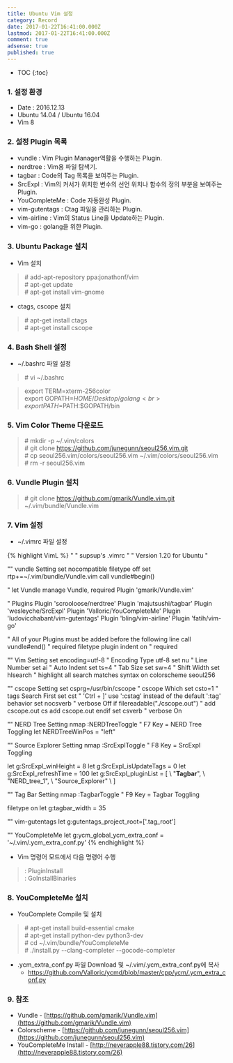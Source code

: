 ```yaml
---
title: Ubuntu Vim 설정
category: Record
date: 2017-01-22T16:41:00.000Z
lastmod: 2017-01-22T16:41:00.000Z
comment: true
adsense: true
published: true
---
```


* TOC
{:toc}

### 1. 설정 환경

* Date : 2016.12.13
* Ubuntu 14.04 / Ubuntu 16.04
* Vim 8

### 2. 설정 Plugin 목록

* vundle : Vim Plugin Manager역활을 수행하는 Plugin.
* nerdtree : Vim용 파일 탐색기.
* tagbar : Code의 Tag 목록을 보여주는 Plugin.
* SrcExpl : Vim의 커서가 위치한 변수의 선언 위치나 함수의 정의 부분을 보여주는 Plugin.
* YouCompleteMe : Code 자동완성 Plugin.
* vim-gutentags : Ctag 파일을 관리하는 Plugin.
* vim-airline : Vim의 Status Line을 Update하는 Plugin.
* vim-go : golang을 위한 Plugin.

### 3. Ubuntu Package 설치

* Vim 설치

> \# add-apt-repository ppa:jonathonf/vim <br>
> \# apt-get update <br>
> \# apt-get install vim-gnome

* ctags, cscope 설치

> \# apt-get install ctags <br>
> \# apt-get install cscope

### 4. Bash Shell 설정

* ~/.bashrc 파일 설정

> \# vi ~/.bashrc

> export TERM=xterm-256color <br>
> export GOPATH=$HOME/Desktop/golang <br>
> export PATH=$PATH:$GOPATH/bin

### 5. Vim Color Theme 다운로드

> \# mkdir -p ~/.vim/colors  <br>
> \# git clone https://github.com/junegunn/seoul256.vim.git <br>
> \# cp seoul256.vim/colors/seoul256.vim ~/.vim/colors/seoul256.vim <br>
> \# rm -r seoul256.vim

### 6. Vundle Plugin 설치

> \# git clone https://github.com/gmarik/Vundle.vim.git ~/.vim/bundle/Vundle.vim

### 7. Vim 설정

* ~/.vimrc 파일 설정

{% highlight VimL %}
"
" supsup's .vimrc
"
" Version 1.20 for Ubuntu
"
 
"" vundle Setting
set nocompatible
filetype off
set rtp+=~/.vim/bundle/Vundle.vim
call vundle#begin()
 
" let Vundle manage Vundle, required
Plugin 'gmarik/Vundle.vim'
 
" Plugins
Plugin 'scrooloose/nerdtree'
Plugin 'majutsushi/tagbar'
Plugin 'wesleyche/SrcExpl'
Plugin 'Valloric/YouCompleteMe'
Plugin 'ludovicchabant/vim-gutentags'
Plugin 'bling/vim-airline'
Plugin 'fatih/vim-go'
 
" All of your Plugins must be added before the following line
call vundle#end()            			" required
filetype plugin indent on    			" required
 
"" Vim Setting
set encoding=utf-8                      " Encoding Type utf-8
set nu                                  " Line Number
set ai                                  " Auto Indent
set ts=4                                " Tab Size
set sw=4                                " Shift Width
set hlsearch							" highlight all search matches
syntax on
colorscheme seoul256
 
"" cscope Setting
set csprg=/usr/bin/cscope               " cscope Which
set csto=1                              " tags Search First 
set cst                                 " 'Ctrl + ]' use ':cstag' instead of the default ':tag' behavior
set nocsverb                            " verbose Off
if filereadable("./cscope.out")         " add cscope.out
    cs add cscope.out
endif
set csverb                              " verbose On
 
"" NERD Tree Setting
nmap <F7> :NERDTreeToggle<CR>           " F7 Key = NERD Tree Toggling
let NERDTreeWinPos = "left"
 
"" Source Explorer Setting
nmap <F8> :SrcExplToggle<CR>			" F8 Key = SrcExpl Toggling
 
let g:SrcExpl_winHeight = 8
let g:SrcExpl_isUpdateTags = 0
let g:SrcExpl_refreshTime = 100
let g:SrcExpl_pluginList = [
        \ "__Tagbar__",
        \ "NERD_tree_1",
        \ "Source_Explorer"
        \ ]
 
"" Tag Bar Setting
nmap <F9> :TagbarToggle<CR>				" F9 Key = Tagbar Toggling
 
filetype on
let g:tagbar_width = 35
 
"" vim-gutentags
let g:gutentags_project_root=['.tag_root']
 
"" YouCompleteMe
let g:ycm_global_ycm_extra_conf = '~/.vim/.ycm_extra_conf.py'
{% endhighlight %}

* Vim 명령어 모드에서 다음 명령어 수행

> \: PluginInstall <br>
> \: GoInstallBinaries

### 8. YouCompleteMe 설치

* YouComplete Compile 및 설치

> \# apt-get install build-essential cmake <br>
> \# apt-get install python-dev python3-dev <br>
> \# cd ~/.vim/bundle/YouCompleteMe <br>
> \# ./install.py --clang-completer --gocode-completer <br>

* .ycm_extra_conf.py 파일 Download 및 ~/.vim/.ycm_extra_conf.py에 복사
  * https://github.com/Valloric/ycmd/blob/master/cpp/ycm/.ycm_extra_conf.py

### 9. 참조
* Vundle - [https://github.com/gmarik/Vundle.vim](https://github.com/gmarik/Vundle.vim)
* Colorscheme - [https://github.com/junegunn/seoul256.vim](https://github.com/junegunn/seoul256.vim)
* YouCompleteMe Install - [http://neverapple88.tistory.com/26](http://neverapple88.tistory.com/26)
